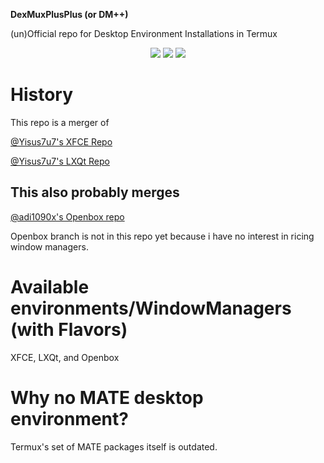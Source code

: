**DexMuxPlusPlus (or DM++)**

(un)Official repo for Desktop Environment Installations in Termux 

<p align="center">

  <img src="https://img.shields.io/badge/Maintained%3F-Yes-green?style=for-the-badge">

  <img src="https://img.shields.io/github/issues/c4scnevee/DexmuxPlusPlus?color=violet&style=for-the-badge">

  <img src="https://img.shields.io/github/stars/c4scnevee/DexmuxPlusPlus?style=for-the-badge">

</p>

# History
This repo is a merger of

[@Yisus7u7's XFCE Repo](https://github.com/Yisus7u7/termux-desktop-xfce)

[@Yisus7u7's LXQt Repo](https://github.com/termux-desktop/termux-desktop-lxqt)

## This also probably merges
[@adi1090x's Openbox repo](https://github.com/adi1090x/termux-desktop)

Openbox branch is not in this repo yet because i have no interest in ricing window managers.

# Available environments/WindowManagers (with Flavors)
XFCE, LXQt, and Openbox

# Why no MATE desktop environment?
Termux's set of MATE packages itself is outdated.
